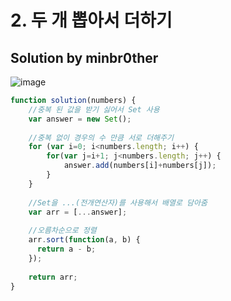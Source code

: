 # 2. 두 개 뽑아서 더하기

## Solution by minbr0ther

![image](https://user-images.githubusercontent.com/24728385/105191975-00f39300-5b7b-11eb-92ab-811c2726835a.png)



```js
function solution(numbers) {
    //중복 된 값을 받기 싫어서 Set 사용
    var answer = new Set();
    
  	//중복 없이 경우의 수 만큼 서로 더해주기
    for (var i=0; i<numbers.length; i++) {
        for(var j=i+1; j<numbers.length; j++) {
            answer.add(numbers[i]+numbers[j]);
        }
    }
    
  	//Set을 ...(전개연산자)를 사용해서 배열로 담아줌
    var arr = [...answer];
  
  	//오름차순으로 정렬
    arr.sort(function(a, b) {
      return a - b;
    });
  
    return arr;
}
```

